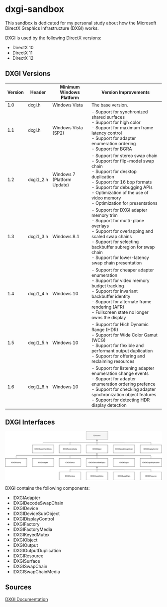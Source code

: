 # dxgi-sandbox
This sandbox is dedicated for my personal study about how the Microsoft DirectX Graphics Infrastructure (DXGI) works.

DXGI is used by the following DirectX versions:
* DirectX 10
* DirectX 11
* DirectX 12

## DXGI Versions

| Version | Header    | Minimum Windows Platform    | Version Improvements |
| ------- | --------- | --------------------------- | -------------------- |
|   1.0	  | dxgi.h    | Windows Vista     		    | The base version. | 
|   1.1	  | dxgi.h    | Windows Vista (SP2) 		| - Support for synchronized shared surfaces<br/> - Support for high color<br/> - Support for maximum frame latency control<br/> - Support for adapter enumeration ordering<br/> - Support for BGRA<br/> |
|   1.2	  | dxgi1_2.h | Windows 7 (Platform Update) | - Support for stereo swap chain<br/> - Support for flip-model swap chain<br/> - Support for desktop duplication<br/> - Support for 16 bpp formats<br/> - Support for debugging APIs<br/> - Optimization of the use of video memory<br/> - Optimization for presentations |
|   1.3	  | dxgi1_3.h | Windows 8.1                 | - Support for DXGI adapter memory trim<br/> - Support for multi-plane overlays<br/> - Support for overlapping and scaled swap chains<br/> - Support for selecting backbuffer subregion for swap chain<br/> - Support for lower-latency swap chain presentation |
|   1.4	  | dxgi1_4.h | Windows 10                  | - Support for cheaper adapter enumeration<br/> - Support for video memory budget tracking<br/> - Support for invariant backbuffer identity<br/> - Support for alternate frame rendering (AFR)<br/> - Fullscreen state no longer owns the display |
|   1.5	  | dxgi1_5.h | Windows 10                  | - Support for Hich Dynamic Range (HDR)<br/> - Support for Wide Color Gamut (WCG)<br/> - Support for flexible and performant output duplication<br/> - Support for offering and reclaiming resources |
|   1.6   | dxgi1_6.h | Windows 10                  | - Support for listening adapter enumeration change events<br/> - Support for adapter enumeration ordering prefence<br/> - Support for checking adapter synchronization object features<br/> - Support for detecting HDR display detection |

## DXGI Interfaces

![alt text](https://github.com/toivjon/dxgi-sandbox/blob/master/images/dxgi-interfaces.svg "DXGI Interfaces")

DXGI contains the following components:
* IDXGIAdapter
* IDXGIDecodeSwapChain
* IDXGIDevice
* IDXGIDeviceSubObject
* IDXGIDisplayControl
* IDXGIFactory
* IDXGIFactoryMedia
* IDXGIKeyedMutex
* IDXGIObject
* IDXGIOutput
* IDXGIOutputDuplication
* IDXGIResource
* IDXGISurface
* IDXGISwapChain
* IDXGISwapChainMedia

## Sources

[DXGI Documentation](https://docs.microsoft.com/fi-fi/windows/win32/direct3ddxgi/dx-graphics-dxgi)
